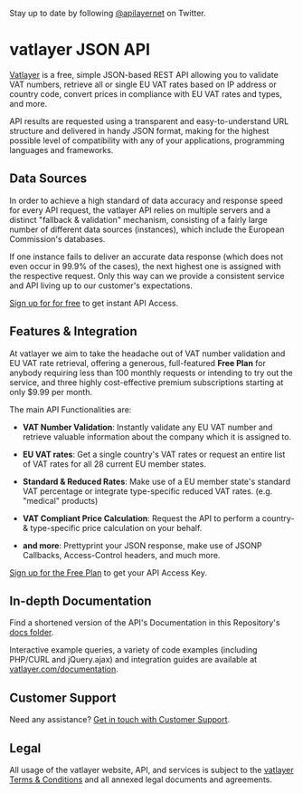 Stay up to date by following [@apilayernet](https://twitter.com/apilayernet) on Twitter.

# vatlayer JSON API

[Vatlayer](https://vatlayer.com) is a free, simple JSON-based REST API allowing you to validate VAT numbers, retrieve all or single EU VAT rates based on IP address or country code, convert prices in compliance with EU VAT rates and types, and more.

API results are requested using a transparent and easy-to-understand URL structure and delivered in handy JSON format, making for the highest possible level of compatibility with any of your applications, programming languages and frameworks.

## Data Sources

In order to achieve a high standard of data accuracy and response speed for every API request, the vatlayer API relies on multiple servers and a distinct "fallback & validation" mechanism, consisting of a fairly large number of different data sources (instances), which include the European Commission's databases. 

If one instance fails to deliver an accurate data response (which does not even occur in 99.9% of the cases), the next highest one is assigned with the respective request. Only this way can we provide a consistent service and API living up to our customer's expectations.

[Sign up for for free](https://vatlayer.com/product) to get instant API Access.

## Features & Integration

At vatlayer we aim to take the headache out of VAT number validation and EU VAT rate retrieval, offering a generous, full-featured **Free Plan** for anybody requiring less than 100 monthly requests or intending to try out the service, and three highly cost-effective premium subscriptions starting at only $9.99 per month. 

The main API Functionalities are:

* **VAT Number Validation**:
Instantly validate any EU VAT number and retrieve valuable information about the company which it is assigned to.

* **EU VAT rates**:
Get a single country's VAT rates or request an entire list of VAT rates for all 28 current EU member states.

* **Standard & Reduced Rates**:
Make use of a EU member state's standard VAT percentage or integrate type-specific reduced VAT rates. (e.g. "medical" products)

* **VAT Compliant Price Calculation**:
Request the API to perform a country- & type-specific price calculation on your behalf.

* **and more**:
Prettyprint your JSON response, make use of JSONP Callbacks, Access-Control headers, and much more.

[Sign up for the Free Plan](https://vatlayer.com/product) to get your API Access Key.

## In-depth Documentation

Find a shortened version of the API's Documentation in this Repository's [docs folder](https://github.com/apilayer/vatlayer-API/tree/master/docs).

Interactive example queries, a variety of code examples (including PHP/CURL and jQuery.ajax) and integration guides are available at [vatlayer.com/documentation](https://vatlayer.com/documentation).

## Customer Support
Need any assistance? [Get in touch with Customer Support](mailto:support@apilayer.com?subject=[vatlayer]).

## Legal

All usage of the vatlayer website, API, and services is subject to the [vatlayer Terms & Conditions](https://vatlayer.com/terms) and all annexed legal documents and agreements.
